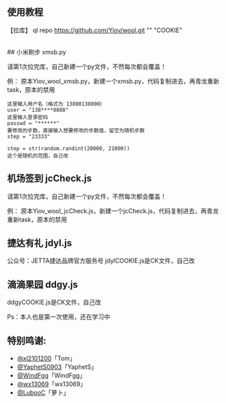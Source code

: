 ﻿## 使用教程

【拉库】
    ql repo https://github.com/Yiov/wool.git "" "COOKIE"


<br />
## 小米刷步 xmsb.py

请第1次拉完库，自己新建一个py文件，不然每次都会覆盖！

例：
原本Yiov_wool_xmsb.py，新建一个xmsb.py，代码复制进去，再青龙重新task，原本的禁用


    这里输入用户名（格式为 13800138000）
    user = "138****8888"
    这里输入登录密码
    passwd = "******"
    要修改的步数，直接输入想要修改的步数值，留空为随机步数
    step = "23333"

    step = str(random.randint(20000, 21000))
    这个是随机的范围，自己改



## 机场签到 jcCheck.js

请第1次拉完库，自己新建一个py文件，不然每次都会覆盖！

例：
原本Yiov_wool_jcCheck.js，新建一个jcCheck.js，代码复制进去，再青龙重新task，原本的禁用




## 捷达有礼 jdyl.js

公众号：JETTA捷达品牌官方服务号
jdylCOOKIE.js是CK文件，自己改


## 滴滴果园 ddgy.js

ddgyCOOKIE.js是CK文件，自己改




Ps：本人也是第一次使用，还在学习中



## 特别鸣谢:


* [@xl2101200](https://github.com/xl2101200/-/)「Tom」
* [@YaphetS0903](https://github.com/YaphetS0903/JStest/)「YaphetS」
* [@WindFgg](https://github.com/WindFgg/QuantumultX_Conf/)「WindFgg」
* [@wx13069](https://github.com/wx13069/JD/)「wx13069」
* [@LubooC](https://github.com/LubooC/Script/)「萝卜」
